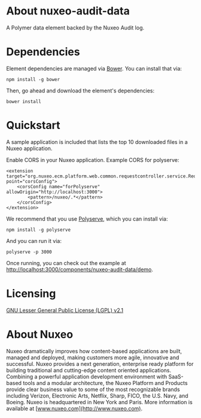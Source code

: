 # About nuxeo-audit-data

A Polymer data element backed by the Nuxeo Audit log.

# Dependencies

Element dependencies are managed via [Bower](http://bower.io/). You can install that via:

    npm install -g bower

Then, go ahead and download the element's dependencies:

    bower install

# Quickstart

A sample application is included that lists the top 10 downloaded files in a Nuxeo application.

Enable CORS in your Nuxeo application.  Example CORS for polyserve:

    <extension target="org.nuxeo.ecm.platform.web.common.requestcontroller.service.RequestControllerService" point="corsConfig">
        <corsConfig name="forPolyserve" allowOrigin="http://localhost:3000">
            <pattern>/nuxeo/.*</pattern>
        </corsConfig>
    </extension>

We recommend that you use [Polyserve](https://github.com/PolymerLabs/polyserve), which you can install via:

    npm install -g polyserve

And you can run it via:

    polyserve -p 3000

Once running, you can check out the example at [http://localhost:3000/components/nuxeo-audit-data/demo](http://localhost:3000/components/nuxeo-audit-data/demo).

# Licensing

[GNU Lesser General Public License (LGPL) v2.1](http://www.gnu.org/licenses/lgpl-2.1.html)

# About Nuxeo

Nuxeo dramatically improves how content-based applications are built, managed and deployed, making customers more agile, innovative and successful. Nuxeo provides a next generation, enterprise ready platform for building traditional and cutting-edge content oriented applications. Combining a powerful application development environment with
SaaS-based tools and a modular architecture, the Nuxeo Platform and Products provide clear business value to some of the most recognizable brands including Verizon, Electronic Arts, Netflix, Sharp, FICO, the U.S. Navy, and Boeing. Nuxeo is headquartered in New York and Paris.
More information is available at [www.nuxeo.com](http://www.nuxeo.com).
